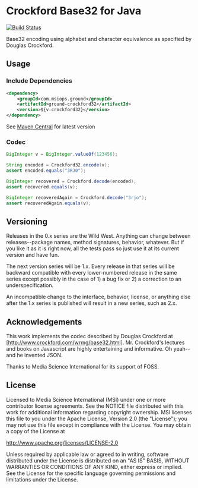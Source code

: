 Crockford Base32 for Java
=========================

[![Build Status](https://travis-ci.org/mediascience/java-crockford32.svg)](https://travis-ci.org/mediascience/java-crockford32)

Base32 encoding using alphabet and character equivalence
as specified by Douglas Crockford.

## Usage

### Include Dependencies
```xml
<dependency>
    <groupId>com.msiops.ground</groupId>
    <artifactId>ground-crockford32</artifactId>
    <version>${v.crockford32}</version>
</dependency>
```

See [Maven Central](http://search.maven.org/#search%7Cga%7C1%7Cg%3A%20%22com.msiops.ground%22%20a%3A%22ground-crockford32%22) for latest version


### Codec
```java
BigInteger v = BigInteger.valueOf(123456);

String encoded = Crockford32.encode(v);
assert encoded.equals("3RJ0");

BigInteger recovered = Crockford.decode(encoded);
assert recovered.equals(v);

BigInteger recoveredAgain = Crockford.decode("3rjo");
assert recoveredAgain.equals(v);
```

## Versioning

Releases in the 0.x series are the Wild West. Anything can change between
releases--package names, method signatures, behavior, whatever. But if you
like it as it is right now, all the tests pass so just use it at its current
version and have fun.

The next version series will be 1.x. Every release in that series will be
backward compatible with every lower-numbered release in the same series
except possibly in the case of 1) a bug fix or 2) a correction to an
underspecification.

An incompatible change to the interface, behavior, license, or anything else
after the 1.x series is published will result in a new series, such as
2.x.

## Acknowledgements

This work implements the codec described by Douglas Crockford at
[http://www.crockford.com/wrmg/base32.html]. Mr. Crockford's lectures
and books on Javascript are highly entertaining and informative. Oh
yeah--and he invented JSON.

Thanks to Media Science International for its support of FOSS.

## License

Licensed to Media Science International (MSI) under one or more
contributor license agreements. See the NOTICE file distributed with this
work for additional information regarding copyright ownership. MSI
licenses this file to you under the Apache License, Version 2.0 (the
"License"); you may not use this file except in compliance with the
License. You may obtain a copy of the License at

http://www.apache.org/licenses/LICENSE-2.0

Unless required by applicable law or agreed to in writing, software
distributed under the License is distributed on an "AS IS" BASIS, WITHOUT
WARRANTIES OR CONDITIONS OF ANY KIND, either express or implied. See the
License for the specific language governing permissions and limitations
under the License.


